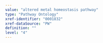 ```yaml
---
value: "altered metal homeostasis pathway"
type: "Pathway Ontology"
xref-identifier: "0001832"
xref-dataSource: "PW"
definition: ""
level: "4"
---
```

